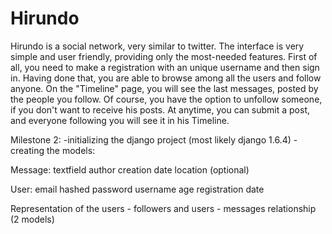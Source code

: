 Hirundo
=======

Hirundo is a social network, very similar to twitter.
The interface is very simple and user friendly, providing only the most-needed features.
First of all, you need to make a registration with an unique username and then sign in.
Having done that, you are able to browse among all the users and follow anyone.
On the "Timeline" page, you will see the last messages, posted by the people you follow.
Of course, you have the option to unfollow someone, if you don't want to receive his posts.
At anytime, you can submit a post, and everyone following you will see it in his Timeline.







Milestone 2:
-initializing the django project (most likely django 1.6.4)
-creating the models:

Message:
textfield
author
creation date
location (optional)

User:
email
hashed password
username
age
registration date

Representation of the users - followers and users - messages relationship (2 models)
